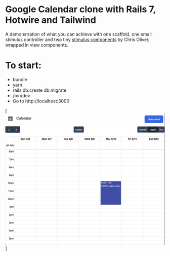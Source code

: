 # Google Calendar clone with Rails 7, Hotwire and Tailwind

A demonstration of what you can achieve with one scaffold, one small stimulus controller and two tiny [stimulus components](https://github.com/excid3/tailwindcss-stimulus-components) by Chris Oliver, wrapped in view components.

# To start:

* bundle
* yarn
* rails db:create db:migrate
* /bin/dev
* Go to http://localhost:3000

[![Screenshot](https://github.com/lafeber/fullcalendar-hotwire/blob/499e3d4c2d9782189a043a55e66d6c23d0b6a890/screenshot.png)]
